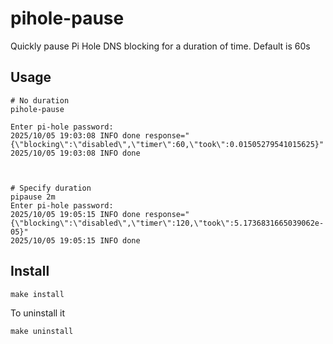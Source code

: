 # pihole-pause

Quickly pause Pi Hole DNS blocking for a duration of time. Default is 60s

## Usage

```
# No duration
pihole-pause

Enter pi-hole password: 
2025/10/05 19:03:08 INFO done response="{\"blocking\":\"disabled\",\"timer\":60,\"took\":0.01505279541015625}"
2025/10/05 19:03:08 INFO done



# Specify duration
pipause 2m
Enter pi-hole password: 
2025/10/05 19:05:15 INFO done response="{\"blocking\":\"disabled\",\"timer\":120,\"took\":5.1736831665039062e-05}"
2025/10/05 19:05:15 INFO done
```

## Install 

```
make install
```

To uninstall it

```
make uninstall
```

